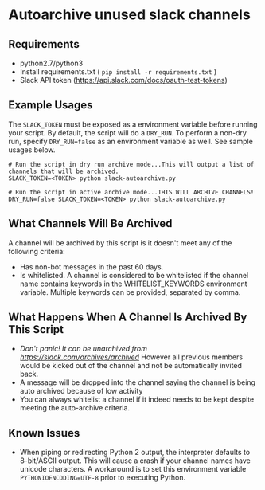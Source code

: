 # Autoarchive unused slack channels

## Requirements

- python2.7/python3
- Install requirements.txt ( `pip install -r requirements.txt` )
- Slack API token (https://api.slack.com/docs/oauth-test-tokens)

## Example Usages

The `SLACK_TOKEN` must be exposed as a environment variable before running your script. By default, the script will do a `DRY_RUN`. To perform a non-dry run, specify `DRY_RUN=false` as an environment variable as well. See sample usages below.
```
# Run the script in dry run archive mode...This will output a list of channels that will be archived.
SLACK_TOKEN=<TOKEN> python slack-autoarchive.py

# Run the script in active archive mode...THIS WILL ARCHIVE CHANNELS!
DRY_RUN=false SLACK_TOKEN=<TOKEN> python slack-autoarchive.py
```

## What Channels Will Be Archived

A channel will be archived by this script is it doesn't meet any of the following criteria:

- Has non-bot messages in the past 60 days.
- Is whitelisted. A channel is considered to be whitelisted if the channel name contains keywords in the WHITELIST_KEYWORDS environment variable. Multiple keywords can be provided, separated by comma.

## What Happens When A Channel Is Archived By This Script

- *Don't panic! It can be unarchived from https://slack.com/archives/archived* However all previous members would be kicked out of the channel and not be automatically invited back.
- A message will be dropped into the channel saying the channel is being auto archived because of low activity
- You can always whitelist a channel if it indeed needs to be kept despite meeting the auto-archive criteria.

## Known Issues

- When piping or redirecting Python 2 output, the interpreter defaults to 8-bit/ASCII output. This will cause a crash if your channel names have unicode characters. A workaround is to set this environment variable `PYTHONIOENCODING=UTF-8` prior to executing Python.
